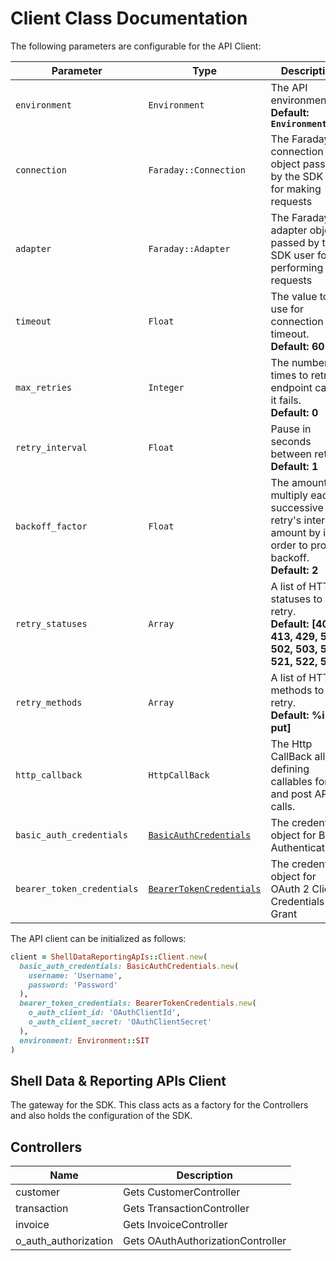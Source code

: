 
# Client Class Documentation

The following parameters are configurable for the API Client:

| Parameter | Type | Description |
|  --- | --- | --- |
| `environment` | `Environment` | The API environment. <br> **Default: `Environment.SIT`** |
| `connection` | `Faraday::Connection` | The Faraday connection object passed by the SDK user for making requests |
| `adapter` | `Faraday::Adapter` | The Faraday adapter object passed by the SDK user for performing http requests |
| `timeout` | `Float` | The value to use for connection timeout. <br> **Default: 60** |
| `max_retries` | `Integer` | The number of times to retry an endpoint call if it fails. <br> **Default: 0** |
| `retry_interval` | `Float` | Pause in seconds between retries. <br> **Default: 1** |
| `backoff_factor` | `Float` | The amount to multiply each successive retry's interval amount by in order to provide backoff. <br> **Default: 2** |
| `retry_statuses` | `Array` | A list of HTTP statuses to retry. <br> **Default: [408, 413, 429, 500, 502, 503, 504, 521, 522, 524]** |
| `retry_methods` | `Array` | A list of HTTP methods to retry. <br> **Default: %i[get put]** |
| `http_callback` | `HttpCallBack` | The Http CallBack allows defining callables for pre and post API calls. |
| `basic_auth_credentials` | [`BasicAuthCredentials`]($a/basic-authentication.md) | The credential object for Basic Authentication |
| `bearer_token_credentials` | [`BearerTokenCredentials`]($a/oauth-2-client-credentials-grant.md) | The credential object for OAuth 2 Client Credentials Grant |

The API client can be initialized as follows:

```ruby
client = ShellDataReportingApIs::Client.new(
  basic_auth_credentials: BasicAuthCredentials.new(
    username: 'Username',
    password: 'Password'
  ),
  bearer_token_credentials: BearerTokenCredentials.new(
    o_auth_client_id: 'OAuthClientId',
    o_auth_client_secret: 'OAuthClientSecret'
  ),
  environment: Environment::SIT
)
```

## Shell Data & Reporting APIs Client

The gateway for the SDK. This class acts as a factory for the Controllers and also holds the configuration of the SDK.

## Controllers

| Name | Description |
|  --- | --- |
| customer | Gets CustomerController |
| transaction | Gets TransactionController |
| invoice | Gets InvoiceController |
| o_auth_authorization | Gets OAuthAuthorizationController |


